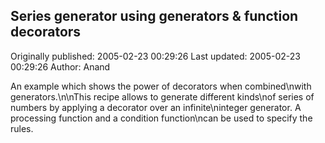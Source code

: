 ## Series generator using generators & function decorators

Originally published: 2005-02-23 00:29:26
Last updated: 2005-02-23 00:29:26
Author: Anand 

An example which shows the power of decorators when combined\nwith generators.\n\nThis recipe allows to generate different kinds\nof series of numbers by applying a decorator over an infinite\ninteger generator. A processing function and a condition function\ncan be used to specify the rules.